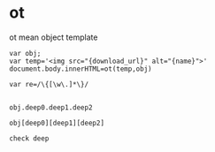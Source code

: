 # ot
ot mean object template

```
var obj;
var temp='<img src="{download_url}" alt="{name}">'
document.body.innerHTML=ot(temp,obj)
```
```
var re=/\{[\w\.]*\}/


obj.deep0.deep1.deep2

obj[deep0][deep1][deep2]

check deep
```
